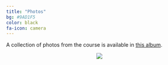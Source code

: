 ```yaml
---
title: "Photos"
bg: #9AD1F5
color: black
fa-icon: camera
---
```


A collection of photos from the course is available in <a href="https://photos.app.goo.gl/FYwQo2b8DfHTvMfn1">this album</a>.

<center>
<a href="https://photos.app.goo.gl/FYwQo2b8DfHTvMfn1">
<img src="https://github.com/telecombcn-dl/2017-dlcv/blob/gh-pages/img/photos/dlcv-2017.gif?raw=true">
</a>
<center>

